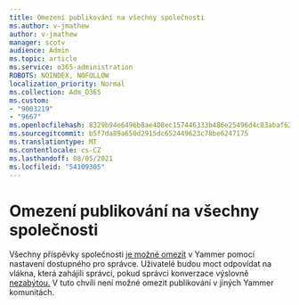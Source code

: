 ```yaml
---
title: Omezení publikování na všechny společnosti
ms.author: v-jmathew
author: v-jmathew
manager: scotv
audience: Admin
ms.topic: article
ms.service: o365-administration
ROBOTS: NOINDEX, NOFOLLOW
localization_priority: Normal
ms.collection: Adm_O365
ms.custom:
- "9003219"
- "9667"
ms.openlocfilehash: 8329b94e6496b8ae408ec157446333b486e25496d4c83abaf62bd22b9f8a1f3c
ms.sourcegitcommit: b5f7da89a650d2915dc652449623c78be6247175
ms.translationtype: MT
ms.contentlocale: cs-CZ
ms.lasthandoff: 08/05/2021
ms.locfileid: "54109305"
---
```

# <a name="restrict-posting-to-all-company"></a>Omezení publikování na všechny společnosti

Všechny příspěvky společnosti [je možné omezit](https://support.microsoft.com/office/restrict-all-company-posts-in-yammer-3219d2ae-db15-4c9f-9dd2-28559ae39a97) v Yammer pomocí nastavení dostupného pro správce. Uživatelé budou moct odpovídat na vlákna, která zahájili správci, pokud správci konverzace výslovně [nezabýtou.](https://support.microsoft.com/office/pin-close-and-report-conversations-in-yammer-62a5fbc2-ff1b-4418-9334-d2b4b17062cb) V tuto chvíli není možné omezit publikování v jiných Yammer komunitách.
